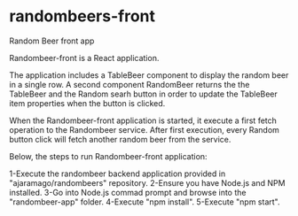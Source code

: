 # randombeers-front
Random Beer front app


Randombeer-front is a React application.

The application includes a TableBeer component to display the random beer in a single row.
A second component RandomBeer returns the the TableBeer and the Random searh button in order to update 
the TableBeer item properties when the button is clicked.

When the Randombeer-front application is started, it execute a first fetch operation to the Randombeer service.
After first execution, every Random button click will fetch another random beer from the service.

Below, the steps to run Randombeer-front application:

1-Execute the randombeer backend application provided in "ajaramago/randombeers" repository.
2-Ensure you have Node.js and NPM installed.
3-Go into Node.js commad prompt and browse into the "randombeer-app" folder.
4-Execute "npm install".
5-Execute "npm start".

